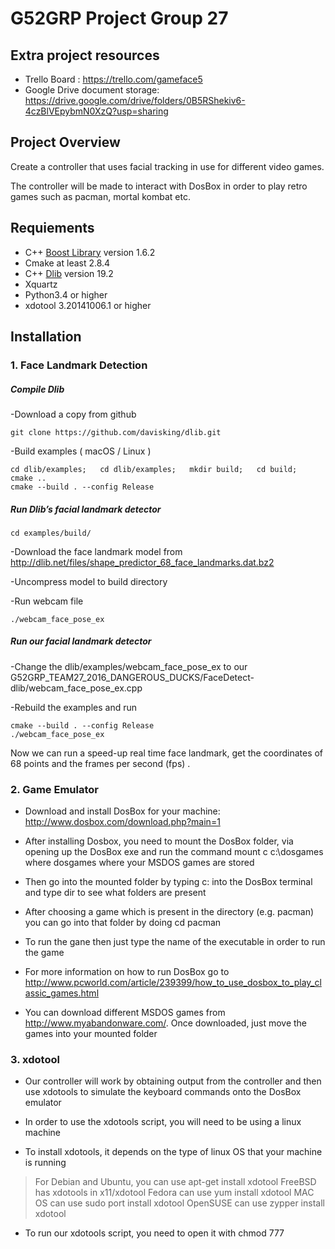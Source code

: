 # G52GRP Project Group 27

## Extra project resources
* Trello Board : https://trello.com/gameface5
* Google Drive document storage: https://drive.google.com/drive/folders/0B5RShekiv6-4czBlVEpybmN0XzQ?usp=sharing


## Project Overview  
Create a controller that uses facial tracking in use for different video games.

The controller will be made to interact with DosBox in order to play retro games such as pacman, mortal kombat etc.

## Requiements  

* C++ [Boost Library][1]  version 1.6.2     
* Cmake at least 2.8.4     
* C++ [Dlib][2] version 19.2   
* Xquartz
* Python3.4 or higher
* xdotool 3.20141006.1 or higher

## Installation
### 1. Face Landmark Detection
##### Compile Dlib
-Download a copy from github

    git clone https://github.com/davisking/dlib.git
    
    
-Build examples ( macOS / Linux )

    cd dlib/examples;   cd dlib/examples;   mkdir build;   cd build;
    cmake ..
    cmake --build . --config Release

##### Run Dlib’s facial landmark detector

    cd examples/build/

-Download the face landmark model  from http://dlib.net/files/shape_predictor_68_face_landmarks.dat.bz2

-Uncompress model to build directory

-Run webcam file

    ./webcam_face_pose_ex

##### Run our facial landmark detector
-Change the dlib/examples/webcam_face_pose_ex  to our G52GRP_TEAM27_2016_DANGEROUS_DUCKS/FaceDetect-dlib/webcam_face_pose_ex.cpp

-Rebuild the examples and run

    cmake --build . --config Release
    ./webcam_face_pose_ex

Now we can run a speed-up real time face landmark, get the coordinates of 68 points and the frames per second (fps) .


### 2. Game Emulator
* Download and install DosBox for your machine: http://www.dosbox.com/download.php?main=1

- After installing Dosbox, you need to mount the DosBox folder, via opening up the DosBox exe and run the command mount c c:\dosgames where dosgames where your MSDOS games are stored

- Then go into the mounted folder by typing c: into the DosBox terminal and type dir to see what folders are present

- After choosing a game which is present in the directory (e.g. pacman) you can go into that folder by doing cd pacman

- To run the gane then just type the name of the executable in order to run the game

- For more information on how to run DosBox go to http://www.pcworld.com/article/239399/how_to_use_dosbox_to_play_classic_games.html

- You can download different MSDOS games from http://www.myabandonware.com/. Once downloaded, just move the games into your mounted folder

[1]:	https://sourceforge.net/projects/boost/files/boost/1.62.0/
[2]:	http://dlib.net/

### 3. xdotool
* Our controller will work by obtaining output from the controller and then use xdotools to simulate the keyboard commands onto the DosBox emulator

* In order to use the xdotools script, you will need to be using a linux machine

* To install xdotools, it depends on the type of linux OS that your machine is running

> For Debian and Ubuntu, you can use apt-get install xdotool
> FreeBSD has xdotools in x11/xdotool
> Fedora can use yum install xdotool
> MAC OS can use sudo port install xdotool
> OpenSUSE can use zypper install xdotool

* To run our xdotools script, you need to open it with chmod 777